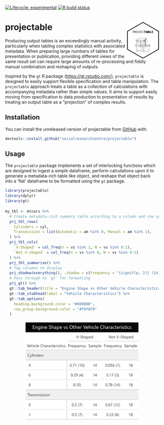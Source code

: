 
<!-- README.md is generated from README.Rmd. Please edit that file -->
<!-- badges: start -->

[![Lifecycle:
experimental](https://img.shields.io/badge/lifecycle-experimental-orange.svg)](https://www.tidyverse.org/lifecycle/#experimental)
[![R build
status](https://github.com/socialresearchcentre/projectable/workflows/R-CMD-check/badge.svg)](https://github.com/socialresearchcentre/projectable/actions)
<!-- badges: end -->

# projectable <a href='https://github.com/socialresearchcentre/projectable'><img src='man/figures/projectable_hex.png' align="right" height="120" /></a>

Producing output tables is an exceedingly manual activity, particularly
when tabling complex statistics with associated metadata. When preparing
large numbers of tables for presentation or publication, providing
different views of the same result set can require large amounts of
re-processing and fiddly manual combination and reshaping of outputs.

Inspired by the `gt` R package (<https://gt.rstudio.com/>),
`projectable` is designed to easily support flexible specification and
table manipulation. The `projectable` approach treats a table as a
collection of calculations with accompanying metadata rather than simple
values. It aims to support easily moving from specification to data
production to presentation of results by treating an output table as a
“projection” of complex results.

## Installation

You can install the unreleased version of projectable from
[GitHub](https://github.com/) with:

``` r
devtools::install_github("socialresearchcentre/projectable")
```

## Usage

The `projectable` package implements a set of interlocking functions
which are designed to ingest a simple dataframe, perform calculations
upon it to generate a metadata-rich table like object, and reshape that
object back into a ‘flat’ dataframe to be formatted using the `gt`
package.

``` r
library(projectable)
library(dplyr)
library(gt)

my_tbl <- mtcars %>%
  # Create metadata-rich summary table according to a column and row specification
  prj_tbl_rows(
    Cylinders = cyl,
    Transmission = list(Automatic = am %in% 0, Manual = am %in% 1),
  ) %>% 
  prj_tbl_cols(
    `V-Shaped` = col_freq(n = vs %in% 1, N = vs %in% 0:1),
    `Not V-shaped` = col_freq(n = vs %in% 0, N = vs %in% 0:1)
  ) %>%
  prj_tbl_summarise() %>% 
  # Tag columns to display
  prj_shadow(everything(), .shadow = c(Frequency = "{signif(p, 2)} ({n})", Sample = "{N}")) %>% 
  # Pass through to `gt` for formatting
  prj_gt() %>% 
  gt::tab_header(title = "Engine Shape vs Other Vehicle Characteristics") %>% 
  gt::tab_stubhead(label = "Vehicle Characteristics") %>% 
  gt::tab_options(
    heading.background.color = "#080808",
    row_group.background.color = "#f0f0f0"
  )
```

<img src="man/figures/README-my_tbl.png" width="75%" style="display: block; margin: auto;" />
